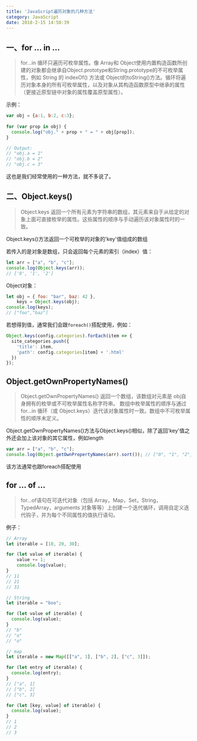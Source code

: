 ```yaml
---
title: 'JavaScript遍历对象的几种方法'
category: JavaScript
date: 2018-2-15 14:50:39
---
```


## 一、for ... in ...

> for...in 循环只遍历可枚举属性。像 Array和 Object使用内置构造函数所创建的对象都会继承自Object.prototype和String.prototype的不可枚举属性，例如 String 的 indexOf()  方法或 Object的toString()方法。循环将遍历对象本身的所有可枚举属性，以及对象从其构造函数原型中继承的属性（更接近原型链中对象的属性覆盖原型属性）。

示例：

```js
var obj = {a:1, b:2, c:3};
    
for (var prop in obj) {
  console.log("obj." + prop + " = " + obj[prop]);
}

// Output:
// "obj.a = 1"
// "obj.b = 2"
// "obj.c = 3"
```

这也是我们经常使用的一种方法，就不多说了。


## 二、Object.keys()

> Object.keys 返回一个所有元素为字符串的数组，其元素来自于从给定的对象上面可直接枚举的属性。这些属性的顺序与手动遍历该对象属性时的一致。

Object.keys()方法返回一个可枚举的对象的'key'值组成的数组

若传入的是对象是数组，只会返回每个元素的索引（index）值：

```js
let arr = ["a", "b", "c"];
console.log(Object.keys(arr)); 
// ['0', '1', '2']
```

Object对象：

```js
let obj = { foo: "bar", baz: 42 }, 
    keys = Object.keys(obj);
console.log(keys); 
// ["foo","baz"]
```

若想得到值，通常我们会跟`foreach()`搭配使用，例如：

```js
Object.keys(config.categories).forEach(item => {
  site_categories.push({
    'title': item,
    'path': config.categories[item] + '.html'
  })
});
```


## Object.getOwnPropertyNames()

> Object.getOwnPropertyNames() 返回一个数组，该数组对元素是 obj自身拥有的枚举或不可枚举属性名称字符串。 数组中枚举属性的顺序与通过 for...in 循环（或 Object.keys）迭代该对象属性时一致。数组中不可枚举属性的顺序未定义。


Object.getOwnPropertyNames()方法与Object.keys()相似，除了返回'key'值之外还会加上该对象的其它属性，例如length

```js
var arr = ["a", "b", "c"];
console.log(Object.getOwnPropertyNames(arr).sort()); // ["0", "1", "2", "length"]
```

该方法通常也跟foreach搭配使用

## for ... of ...

> for...of语句在可迭代对象（包括 Array，Map，Set，String，TypedArray，arguments 对象等等）上创建一个迭代循环，调用自定义迭代钩子，并为每个不同属性的值执行语句。

例子：

```js
// Array
let iterable = [10, 20, 30];

for (let value of iterable) {
    value += 1;
    console.log(value);
}
// 11
// 21
// 31

// String 
let iterable = "boo";

for (let value of iterable) {
  console.log(value);
}
// "b"
// "o"
// "o"

// map
let iterable = new Map([["a", 1], ["b", 2], ["c", 3]]);

for (let entry of iterable) {
  console.log(entry);
}
// ["a", 1]
// ["b", 2]
// ["c", 3]

for (let [key, value] of iterable) {
  console.log(value);
}
// 1
// 2
// 3
```
